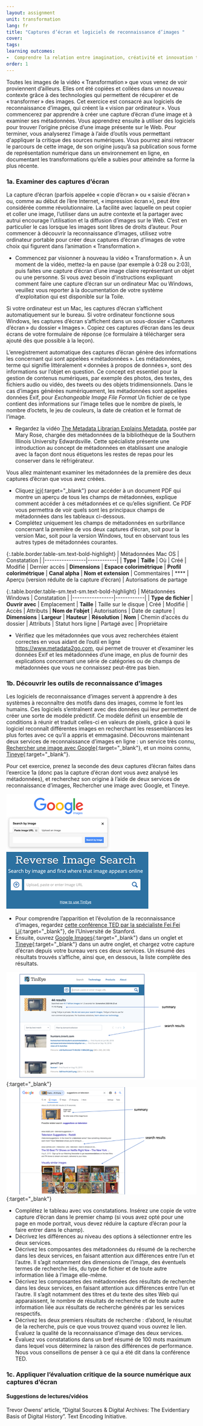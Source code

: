 ```yaml
---
layout: assignment
unit: transformation
lang: fr
title: "Captures d’écran et logiciels de reconnaissance d’images "  
cover:
tags:
learning outcomes:
-  Comprendre la relation entre imagination, créativité et innovation technologique
order: 1
---
```

Toutes les images de la vidéo «&#x202F;Transformation&#x202F;» que vous venez de voir proviennent d’ailleurs. Elles ont été copiées et collées dans un nouveau contexte grâce à des technologies qui permettent de récupérer et de «&#x202F;transformer&#x202F;» des images. Cet exercice est consacré aux logiciels de reconnaissance d’images, qui créent la «&#x202F;vision par ordinateur&#x202F;». Vous commencerez par apprendre à créer une capture d’écran d’une image et à examiner ses métadonnées. Vous apprendrez ensuite à utiliser des logiciels pour trouver l’origine précise d’une image présente sur le Web. Pour terminer, vous analyserez l’image à l’aide d’outils vous permettant d'appliquer la critique des sources numériques. Vous pourrez ainsi retracer le parcours de cette image, de son origine jusqu’à sa publication sous forme de représentation numérique dans un environnement en ligne, en documentant les transformations qu’elle a subies pour atteindre sa forme la plus récente.

<!-- more -->

<!-- briefing-student -->


### 1a. Examiner des captures d’écran
<!-- section-contents -->

La capture d’écran (parfois appelée «&#x202F;copie d’écran&#x202F;» ou «&#x202F;saisie d’écran&#x202F;» ou, comme au début de l’ère Internet, «&#x202F;impression écran&#x202F;»), peut être considérée comme révolutionnaire. La facilité avec laquelle on peut copier et coller une image, l’utiliser dans un autre contexte et la partager avec autrui encourage l’utilisation et la diffusion d’images sur le Web. C’est en particulier le cas lorsque les images sont libres de droits d’auteur. Pour commencer à découvrir la reconnaissance d’images, utilisez votre ordinateur portable pour créer deux captures d’écran d’images de votre choix qui figurent dans l’animation «&#x202F;Transformation&#x202F;».

- Commencez par visionner à nouveau la vidéo «&#x202F;Transformation&#x202F;». À un moment de la vidéo, mettez-la en pause (par exemple à 0:28 ou 2:03), puis faites une capture d’écran d’une image claire représentant un objet ou une personne. Si vous avez besoin d'instructions expliquant comment faire une capture d’écran sur un ordinateur Mac ou Windows, veuillez vous reporter à la documentation de votre système d'exploitation qui est disponible sur la Toile.

Si votre ordinateur est un Mac, les captures d’écran s’affichent automatiquement sur le bureau. Si votre ordinateur fonctionne sous Windows, les captures d’écran s’affichent dans un sous-dossier «&#x202F;Captures d’écran&#x202F;» du dossier «&#x202F;Images&#x202F;». Copiez ces captures d’écran dans les deux écrans de votre formulaire de réponse (ce formulaire à télécharger sera ajouté dès que possible à la leçon).

L’enregistrement automatique des captures d’écran génère des informations les concernant qui sont appelées «&#x202F;métadonnées&#x202F;». Les métadonnées, terme qui signifie littéralement «&#x202F;données à propos de données&#x202F;», sont des informations sur l’objet en question. Ce concept est essentiel pour la gestion de contenus numériques, par exemple des photos, des textes, des fichiers audio ou vidéo, des tweets ou des objets tridimensionnels. Dans le cas d’images générées numériquement, les métadonnées sont appelées données Exif, pour *Exchangeable Image File Format*
Un fichier de ce type contient des informations sur l’image telles que le nombre de pixels, le nombre d’octets, le jeu de couleurs, la date de création et le format de l’image.

- Regardez la vidéo [The Metadata Librarian Explains Metadata](https://youtu.be/ABF2FvSPVYE?si=O0NmwtJ-nQ6egjzF), postée par Mary Rose, chargée des métadonnées de la bibliothèque de la Southern Illinois University Edwardsville. Cette spécialiste présente une introduction au concept de métadonnées en établissant une analogie avec la façon dont nous étiquetons les restes de repas pour les conserver dans le réfrigérateur.

Vous allez maintenant examiner les métadonnées de la première des deux captures d’écran que vous avez créées.
- Cliquez [ici](../../assets/pdf/SS_Exif.data.in.Mac.and.Windows.pdf){:target="_blank"} pour accéder à un document PDF qui montre un aperçu de tous les champs de métadonnées, explique comment accéder à ces métadonnées et ce qu’elles signifient. Ce PDF vous permettra de voir quels sont les principaux champs de métadonnées dans les tableaux ci-dessous.
- Complétez uniquement les champs de métadonnées en surbrillance concernant la première de vos deux captures d’écran, soit pour la version Mac, soit pour la version Windows, tout en observant tous les autres types de métadonnées courantes.

{:.table.border.table-sm.text-bold-highlight}
| Métadonnées Mac OS | Constatation |
|-----------------|------------|
| **Type**
| **Taille**
| Où
| Créé
| Modifié
| Dernier accès
| **Dimensions**
| **Espace colorimétrique**
| **Profil colorimétrique**
| **Canal alpha**
| **Nom et extension**
| Commentaires
| ****
| Aperçu (version réduite de la capture d’écran)
| Autorisations de partage

{:.table.border.table-sm.text-sm.text-bold-highlight}
| Métadonnées Windows | Constatation |
|-----------------|------------|
| **Type de fichier**
| **Ouvrir avec**
| Emplacement
| **Taille**
| Taille sur le disque
| Créé
| Modifié
| Accès
| Attributs
| **Nom de l’objet**
| Autorisations
| Date de capture
| **Dimensions**
| **Largeur**
| **Hauteur**
| **Résolution**
| **Nom**
| Chemin d’accès du dossier
| Attributs
| Statut hors ligne
| Partagé avec
| Propriétaire

- Vérifiez que les métadonnées que vous avez recherchées étaient correctes en vous aidant de l’outil en ligne https://www.metadata2go.com, qui permet de trouver et d’examiner les données Exif et les métadonnées d’une image, en plus de fournir des explications concernant une série de catégories ou de champs de métadonnées que vous ne connaissez peut-être pas bien.

<!-- section -->

### 1b. Découvrir les outils de reconnaissance d’images
<!-- section-contents -->

Les logiciels de reconnaissance d’images servent à apprendre à des systèmes à reconnaître des motifs dans des images, comme le font les humains. Ces logiciels s’entraînent avec des données qui leur permettent de créer une sorte de modèle prédictif. Ce modèle définit un ensemble de conditions à réunir et traduit celles-ci en valeurs de pixels, grâce à quoi le logiciel reconnaît différentes images en recherchant les ressemblances les plus fortes avec ce qu’il a appris et emmagasiné. Découvrons maintenant deux services de reconnaissance d’images en ligne : un service très connu, [Rechercher une image avec Google](https://www.google.com/imghp?hl=fr){:target="_blank"}, et un moins connu, [Tineye](https://tineye.com){:target="_blank"}.

Pour cet exercice, prenez la seconde des deux captures d’écran faites dans l’exercice 1a (donc pas la capture d’écran dont vous avez analysé les métadonnées), et recherchez son origine à l’aide de deux services de reconnaissance d’images, Rechercher une image avec Google, et Tineye.

![Image search results Google Image](/../../assets/images/transformation/1b/google-image-screenshot.png)
![Image search results Tineye](/../../assets/images/transformation/1b/tineye.png)

- Pour comprendre l’apparition et l’évolution de la reconnaissance d’images, regardez [cette conférence TED par la spécialiste Fei Fei Li](https://www.ted.com/talks/fei_fei_li_how_we_re_teaching_computers_to_understand_pictures?utm_campaign=tedspread--a&utm_medium=referral&utm_source=tedcomshare){:target="_blank"}, de l’Université de Stanford.
- Ensuite, ouvrez [Google Images](https://images.google.com/){:target="_blank"} dans un onglet et [Tineye](https://tineye.com){:target="_blank"} dans un autre onglet, et chargez votre capture d’écran depuis votre bureau vers ces deux services. Un résumé des résultats trouvés s’affiche, ainsi que, en dessous, la liste complète des résultats.

[![Image search results Tineye](/../../assets/images/transformation/1b/tineye-results.png "Image search results Tineye")](/../../assets/images/transformation/1b/tineye-results.png){:target="_blank"}
[![Image search results Google Image](/../../assets/images/transformation/1b/google-image-results.png "Image search results Google Image")](/../../assets/images/transformation/1b/google-image-results.png){:target="_blank"}

- Complétez le tableau avec vos constatations. Insérez une copie de votre capture d’écran dans le premier champ (si vous avez opté pour une page en mode portrait, vous devez réduire la capture d’écran pour la faire entrer dans le champ).
- Décrivez les différences au niveau des options à sélectionner entre les deux services.
- Décrivez les composantes des métadonnées du résumé de la recherche dans les deux services, en faisant attention aux différences entre l’un et l’autre. Il s’agit notamment des dimensions de l’image, des éventuels termes de recherche liés, du type de fichier et de toute autre information liée à l’image elle-même.
- Décrivez les composantes des métadonnées des résultats de recherche dans les deux services, en faisant attention aux différences entre l’un et l’autre. Il s’agit notamment des titres et du texte des sites Web qui apparaissent, le nombre de résultats de recherche et de toute autre information liée aux résultats de recherche générés par les services respectifs.
- Décrivez les deux premiers résultats de recherche : d’abord, le résultat de la recherche, puis ce que vous trouvez quand vous ouvrez le lien. Évaluez la qualité de la reconnaissance d’image des deux services.
- Évaluez vos constatations dans un bref résumé de 100 mots maximum dans lequel vous déterminez la raison des différences de performance. Nous vous conseillons de penser à ce qui a été dit dans la conférence TED. 


<!-- section -->
### 1c. Appliquer l’évaluation critique de la source numérique aux captures d’écran
<!-- section-contents -->



#### Suggestions de lectures/vidéos
Trevor Owens’ article, “Digital Sources & Digital Archives: The Evidentiary Basis of Digital History”.
Text Encoding Initiative.
